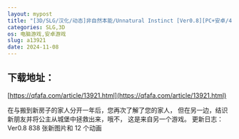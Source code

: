 ```yaml
---
layout: mypost
title: "[3D/SLG/汉化/动态]非自然本能/Unnatural Instinct [Ver0.8][PC+安卓/4.3G]"
categories: SLG,3D
os: 电脑游戏,安卓游戏
slug: a13921
date: 2024-11-08
---
```


## 下载地址：

[https://qfafa.com/article/13921.html](https://qfafa.com/article/13921.html)

在与搬到新房子的家人分开一年后，您再次了解了您的家人，
但在另一边，结识新朋友并将公主从城堡中拯救出来，哦不，
这是来自另一个游戏。
更新日志：
Ver0.8
838 张新图片和 12 个动画
